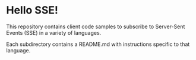 # Hello SSE!

This repository contains client code samples to subscribe to Server-Sent Events (SSE) in a variety of languages.

Each subdirectory contains a README.md with instructions specific to that language.


